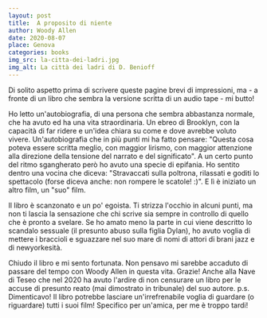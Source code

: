 ```yaml
---
layout: post
title:  A proposito di niente
author: Woody Allen
date: 2020-08-07
place: Genova
categories: books
img_src: la-citta-dei-ladri.jpg
img_alt: La città dei ladri di D. Benioff
---
```

Di solito aspetto prima di scrivere queste pagine brevi di impressioni, ma - a fronte di un libro che sembra la versione scritta di un audio tape - mi butto! 

Ho letto un'autobiografia, di una persona che sembra abbastanza normale, che ha avuto ed ha una vita straordinaria. Un ebreo di Brooklyn, con la capacità di far ridere e un'idea chiara su come e dove avrebbe voluto vivere. Un'autobiografia che in più punti mi ha fatto pensare: "Questa cosa poteva essere scritta meglio, con maggior lirismo, con maggior attenzione alla direzione della tensione del narrato e del significato". A un certo punto del ritmo sgangherato però ho avuto una specie di epifania. Ho sentito dentro una vocina che diceva: "Stravaccati sulla poltrona, rilassati e goditi lo spettacolo (forse diceva anche: non rompere le scatole! :)". E lì è iniziato un altro film, un "suo" film. 

Il libro è scanzonato e un po' egoista. Ti strizza l'occhio in alcuni punti, ma non ti lascia la sensazione che chi scrive sia sempre in controllo di quello che è pronto a svelare. Se ho amato meno la parte in cui viene descritto lo scandalo sessuale (il presunto abuso sulla figlia Dylan), ho avuto voglia di mettere i braccioli e sguazzare nel suo mare di nomi di attori di brani jazz e di newyorkesità. 

Chiudo il libro e mi sento fortunata. Non pensavo mi sarebbe accaduto di passare del tempo con Woody Allen in questa vita. Grazie! Anche alla Nave di Teseo che nel 2020 ha avuto l'ardire di non censurare un libro per le accuse di presunto reato (mai dimostrato in tribunale) del suo autore. 
p.s. Dimenticavo! Il libro potrebbe lasciare un'irrefrenabile voglia di guardare (o riguardare) tutti i suoi film! Specifico per un'amica, per me è troppo tardi!
